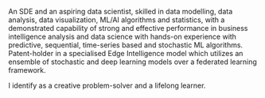 An SDE and an aspiring data scientist,  skilled in data modelling, data analysis, data visualization, ML/AI algorithms and statistics, with a demonstrated capability of strong and effective performance in
business intelligence analysis and data science with hands-on experience with predictive, sequential, time-series based and stochastic ML algorithms. Patent-holder in a specialised Edge Intelligence model which utilizes an ensemble of stochastic and deep learning models over a federated learning framework.

I identify as a creative problem-solver and a lifelong learner.
